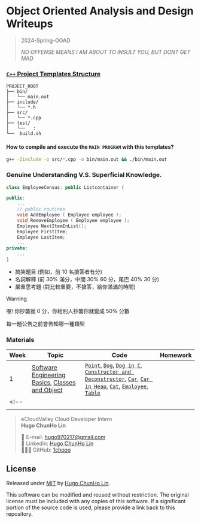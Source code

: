 # Object Oriented Analysis and Design Writeups

> 2024-Spring-OOAD  
>
> *NO OFFENSE MEANS I AM ABOUT TO INSULT YOU, BUT DONT GET MAD*


### [`C++` Project Templates Structure](./templates/)

```
PROJECT_ROOT
├── bin/
│   └── main.out
├── include/
│   └── *.h
├── src/
│   └── *.cpp
├── test/
│   └──   :
└──  build.sh
```

#### How to **compile and execute** the `MAIN PROGRAM` with this templates?
```sh
g++ -Iinclude -o src/*.cpp -o bin/main.out && ./bin/main.out
```

### Genuine Understanding V.S. Superficial Knowledge.

```cpp
class EmployeeCensus: public Listcontainer {

public:
    ...
    // public routines
    void AddEmployee ( Employee employee ); 
    void RemoveEmployee ( Employee employee );
    Employee NextItemInList();
    Employee FirstItem;
    Employee LastItem;
    ...
private:
    ...
}
```

- 搞笑題目 (例如，前 10 名搶答者有分)
- 名詞解釋 (前 30% 滿分，中間 30% 60 分，尾巴 40% 30 分)
- 嚴重思考題 (對比較重要，不搶答，給你滿滿的時間)

> [!WARNING]
> 喔! 你抄襲就 0 分，你給別人抄襲你就變成 50% 分數


每一題公告之前會告知哪一種類型


### Materials

| Week | Topic  | Code | Homework |
| ---- | ------ | ---- | -------- |
| 1    | [Software Engineering Basics](./materials/00_software_engineering_basics/), [Classes and Object]((./materials/01_classes_and_object/README.md)) | [`Point`](./materials/01_classes_and_object/01_Point/), [`Dog`](./materials/01_classes_and_object/02_Dog/), [`Dog in C`](./materials/01_classes_and_object/03_DogC/), [`Constructor and Deconstructor`](./materials/01_classes_and_object/04_ConstructorDeconstructor/), [`Car`](./materials/01_classes_and_object/05_CarStack/), [`Car in Heap`](./materials/01_classes_and_object/06_CarHeap/), [`Cat`](./materials/01_classes_and_object/07_Cat/), [`Employee`](./materials/01_classes_and_object/08_Employee/), [`Table`](./materials/01_classes_and_object/09_Table/) |  |
<!-- |     |  |  |  |
|     |  |  |  | -->


> eCloudValley Cloud Developer Intern </br>
> **Hugo ChunHo Lin**
> 
> <aside>
>   📩 E-mail: <a href="mailto:hugo970217@gmail.com">hugo970217@gmail.com</a>
> <br>
>   🧳 Linkedin: <a href="https://www.linkedin.com/in/1chooo/">Hugo ChunHo Lin</a>
> <br>
>   👨🏻‍💻 GitHub: <a href="https://github.com/1chooo">1chooo</a>
>    
> </aside>


## License
Released under [MIT](./LICENSE) by [Hugo ChunHo Lin](https://github.com/1chooo).

This software can be modified and reused without restriction.
The original license must be included with any copies of this software.
If a significant portion of the source code is used, please provide a link back to this repository.
